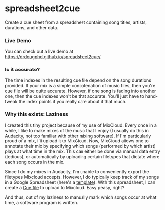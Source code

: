 # spreadsheet2cue
Create a cue sheet from a spreadsheet containing song titles, artists, durations, and other data.

### Live Demo

You can check out a live demo at https://drdougphd.github.io/spreadsheet2cue/

### Is it accurate?

The time indexes in the resulting cue file depend on the song durations provided.
If your mix is a simple concatenation of music files, then you're cue file will be quite accurate.
However, if one song is fading into another one, then the cue indexes won't be that accurate.
You'll just have to hand-tweak the index points if you really care about it that much.

### Why this exists: Laziness

I created this tiny project because of my use of MixCloud.
Every once in a while, I like to make mixes of the music that I enjoy (I usually do this in Audacity, not too familiar with other mixing software).
If I'm particularly proud of a mix, I'll upload it to MixCloud.
Now, MixCloud allows one to annotate their mix by specifying which songs (performed by which artist) plays at what time in the mix.
This can either be done via manual data entry (tedious), or automatically by uploading certain filetypes that dictate where each song occurs in the mix.

Since I do my mixes in Audacity, I'm unable to conveniently export the filetypes Mixcloud accepts.
However, I do typically keep track of my songs in a Google Spreadsheet (here's a [template](https://docs.google.com/spreadsheets/d/1KFc3_fG-gEt1iNHFQ2XHjc_vs-x6qjUY00yMbZx_jwE/edit?usp=sharing)\).
With this spreadsheet, I can create a [Cue file](https://en.wikipedia.org/wiki/Cue_sheet_\(computing\)) to upload to Mixcloud.
Easy peasy, right?

And thus, out of my laziness to manually mark which songs occur at what time, a software program is written.
